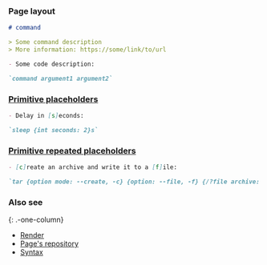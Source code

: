 ### Page layout

```md
# command

> Some command description
> More information: https://some/link/to/url

- Some code description:

`command argument1 argument2`
```

### [Primitive placeholders](https://github.com/command-line-interface-pages/syntax/blob/main/type-specific/cli.md#primitive-placeholders)

```md
- Delay in [s]econds:

`sleep {int seconds: 2}s`
```

### [Primitive repeated placeholders](https://github.com/command-line-interface-pages/syntax/blob/main/type-specific/cli.md#repeated-primitive-placeholders)

```md
- [c]reate an archive and write it to a [f]ile:

`tar {option mode: --create, -c} {option: --file, -f} {/?file archive: target.tar} {/?path+ input}`
```

### Also see

{: .-one-column}

- [Render](https://github.com/command-line-interface-pages/v2-tooling/tree/main/clip-view)
- [Page's repository](https://github.com/command-line-interface-pages/cli-pages)
- [Syntax](https://github.com/command-line-interface-pages/syntax/blob/main/base.md)
